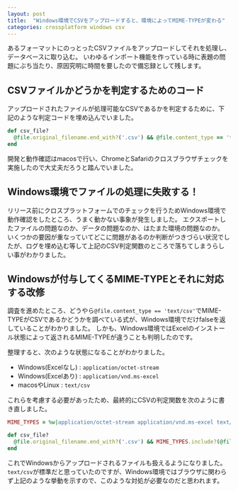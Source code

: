 ```yaml
---
layout: post
title:  "Windows環境でCSVをアップロードすると、環境によってMIME-TYPEが変わる"
categories: crossplatform windows csv
---
```

あるフォーマットにのっとったCSVファイルをアップロードしてそれを処理し、データベースに取り込む。
いわゆるインポート機能を作っている時に表題の問題にぶち当たり、原因究明に時間を要したので備忘録として残します。

## CSVファイルかどうかを判定するためのコード
アップロードされたファイルが処理可能なCSVであるかを判定するために、下記のような判定コードを埋め込んでいました。

```ruby
def csv_file?
  @file.original_filename.end_with?('.csv') && @file.content_type == 'text/csv'
end
```

開発と動作確認はmacosで行い、ChromeとSafariのクロスブラウザチェックを実施したので大丈夫だろうと踏んでいました。

## Windows環境でファイルの処理に失敗する！
リリース前にクロスプラットフォームでのチェックを行うためWindows環境で動作確認をしたところ、うまく動かない事象が発生しました。
エクスポートしたファイルの問題なのか、データの問題なのか、はたまた環境の問題なのか。
いくつかの要因が重なっていてどこに問題があるのか判断がつきづらい状況でしたが、ログを埋め込む等して上記のCSV判定関数のところで落ちてしまうらしい事がわかりました。

## Windowsが付与してくるMIME-TYPEとそれに対応する改修
調査を進めたところ、どうやら`@file.content_type == 'text/csv'`でMIME-TYPEがCSVであるかどうかを調べている式が、Windows環境でだけfalseを返していることがわかりました。
しかも、Windows環境ではExcelのインストール状態によって返されるMIME-TYPEが違うことも判明したのです。

整理すると、次のような状態になることがわかりました。

- Windows(Excelなし) : `application/octet-stream`
- Windows(Excelあり) : `application/vnd.ms-excel`
- macosやLinux : `text/csv`

これらを考慮する必要があったため、最終的にCSVの判定関数を次のように書き直しました。

```ruby
MIME_TYPES = %w|application/octet-stream application/vnd.ms-excel text/csv|

def csv_file?
  @file.original_filename.end_with?('.csv') && MIME_TYPES.include?(@file.content_type)
end
```

これでWindowsからアップロードされるファイルも扱えるようになりました。
`text/csv`が標準だと思っていたのですが、Windows環境ではブラウザに関わらず上記のような挙動を示すので、このような対処が必要なのだと思われます。
